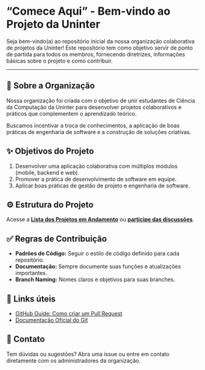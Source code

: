 # “Comece Aqui” - Bem-vindo ao Projeto da Uninter

Seja bem-vindo(a) ao repositório inicial da nossa organização colaborativa de projetos da Uninter! Este repositório tem como objetivo servir de ponto de partida para todos os membros, fornecendo diretrizes, informações básicas sobre o projeto e como contribuir.

---

## 🔧 Sobre a Organização

Nossa organização foi criada com o objetivo de unir estudantes de Ciência da Computação da Uninter para desenvolver projetos colaborativos e práticos que complementem o aprendizado teórico.

Buscamos incentivar a troca de conhecimentos, a aplicação de boas práticas de engenharia de software e a construção de soluções criativas.

## ✨ Objetivos do Projeto

1. Desenvolver uma aplicação colaborativa com múltiplos módulos (mobile, backend e web).
2. Promover a prática de desenvolvimento de software em equipe.
3. Aplicar boas práticas de gestão de projeto e engenharia de software.

## ⚙️ Estrutura do Projeto

Acesse a [**Lista dos Projetos em Andamento**](https://github.com/alunos-uninter/comece-aqui/blob/main/projetos.md) ou [**participe das discussões**](https://github.com/orgs/alunos-uninter/discussions).

## ✅ Regras de Contribuição

- **Padrões de Código:** Seguir o estilo de código definido para cada repositório.
- **Documentação:** Sempre documente suas funções e atualizações importantes.
- **Branch Naming:** Nomes claros e objetivos para suas branches.

## 🔗 Links úteis

- [GitHub Guide: Como criar um Pull Request](https://docs.github.com/pt/pull-requests/collaborating-with-pull-requests/proposing-changes-to-your-work-with-pull-requests/creating-a-pull-request)
- [Documentação Oficial do Git](https://git-scm.com/doc)

## 🔎 Contato

Tem dúvidas ou sugestões? Abra uma issue ou entre em contato diretamente com os administradores da organização.

